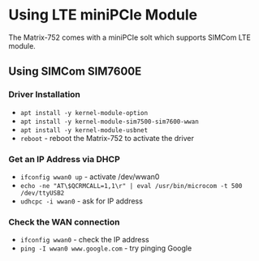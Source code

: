 # Using LTE miniPCIe Module

The Matrix-752 comes with a miniPCIe solt which supports SIMCom LTE module.

## Using SIMCom SIM7600E
### Driver Installation
- `apt install -y kernel-module-option`
- `apt install -y kernel-module-sim7500-sim7600-wwan`
- `apt install -y kernel-module-usbnet`
- `reboot` - reboot the Matrix-752 to activate the driver

### Get an IP Address via DHCP
- `ifconfig wwan0 up` - activate /dev/wwan0
- `echo -ne "AT\$QCRMCALL=1,1\r" | eval /usr/bin/microcom -t 500 /dev/ttyUSB2`
- `udhcpc -i wwan0` - ask for IP address

### Check the WAN connection
- `ifconfig wwan0` - check the IP address
- `ping -I wwan0 www.google.com` - try pinging Google
